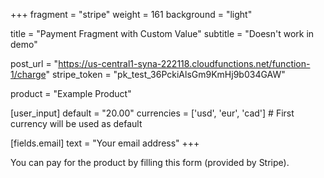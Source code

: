 +++
fragment = "stripe"
weight = 161
background = "light"

title = "Payment Fragment with Custom Value"
subtitle = "Doesn't work in demo"

post_url = "https://us-central1-syna-222118.cloudfunctions.net/function-1/charge"
stripe_token = "pk_test_36PckiAlsGm9KmHj9b034GAW"

product = "Example Product"

[user_input]
  default = "20.00"
  currencies = ['usd', 'eur', 'cad'] # First currency will be used as default

[fields.email]
  text = "Your email address"
+++

You can pay for the product by filling this form (provided by Stripe).
